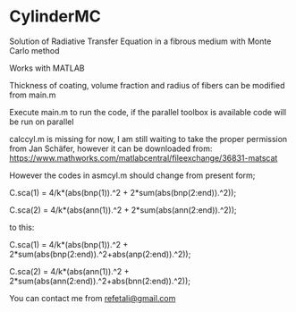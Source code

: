 # CylinderMC
Solution of Radiative Transfer Equation in a fibrous medium with Monte Carlo method

Works with MATLAB

Thickness of coating, volume fraction and radius of fibers can be modified from main.m

Execute main.m to run the code, if the parallel toolbox is available code will be run on parallel

calccyl.m is missing for now, I am still waiting to take the proper permission from Jan Schäfer, however it can be downloaded from:
https://www.mathworks.com/matlabcentral/fileexchange/36831-matscat

However the codes in asmcyl.m should change from present form;

C.sca(1) = 4/k*(abs(bnp(1)).^2 + 2*sum(abs(bnp(2:end)).^2));

C.sca(2) = 4/k*(abs(ann(1)).^2 + 2*sum(abs(ann(2:end)).^2));

to this:

C.sca(1) = 4/k*(abs(bnp(1)).^2 + 2*sum(abs(bnp(2:end)).^2+abs(anp(2:end)).^2));

C.sca(2) = 4/k*(abs(ann(1)).^2 + 2*sum(abs(ann(2:end)).^2+abs(bnn(2:end)).^2));

You can contact me from refetali@gmail.com
